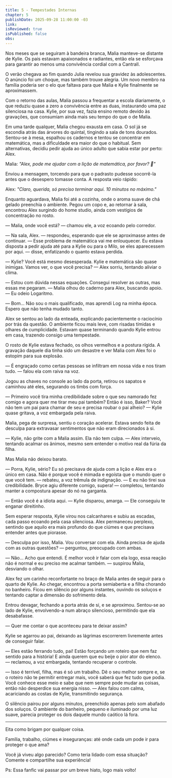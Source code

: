 ```yaml
---
title: 5 - Tempestades Internas
chapter: 5
publishDate: 2025-09-28 11:00:00 -03
link: 
isReviewed: true
isPublished: false
obs: 
---
```


Nos meses que se seguiram à bandeira branca, Malia manteve-se distante de Kylie. Os pais estavam apaixonados e radiantes, então ela se esforçava para garantir ao menos uma convivência cordial com a Cantrall.

O verão chegava ao fim quando Julia revelou sua gravidez às adolescentes. O anúncio foi um choque, mas também trouxe alegria. Um novo membro na família poderia ser o elo que faltava para que Malia e Kylie finalmente se aproximassem.

Com o retorno das aulas, Malia passou a frequentar a escola diariamente, o que reduziu quase a zero a convivência entre as duas, instaurando uma paz silenciosa na casa. Kylie, por sua vez, fazia ensino remoto devido às gravações, que consumiam ainda mais seu tempo do que o de Malia.

Em uma tarde qualquer, Malia chegou exausta em casa. O sol já se escondia atrás das árvores do quintal, tingindo a sala de tons dourados. Sentou-se à mesa, espalhou os cadernos e tentou se concentrar em matemática, mas a dificuldade era maior do que o habitual. Sem alternativas, decidiu pedir ajuda ao único adulto que sabia estar por perto: Alex.

Malia: *"Alex, pode me ajudar com a lição de matemática, por favor? 🥹"*

Enviou a mensagem, torcendo para que o padrasto pudesse socorrê-la antes que o desespero tomasse conta. A resposta veio rápido:

Alex: *"Claro, querida, só preciso terminar aqui. 10 minutos no máximo."*

Enquanto aguardava, Malia foi até a cozinha, onde o aroma suave de chá gelado preenchia o ambiente. Pegou um copo e, ao retornar à sala, encontrou Alex surgindo do home studio, ainda com vestígios de concentração no rosto.

— Malia, onde você está? — chamou ele, a voz ecoando pelo corredor.

— Na sala, Alex. — respondeu, esperando que ele se aproximasse antes de continuar. — Esse problema de matemática vai me enlouquecer. Eu estava disposta a pedir ajuda até para a Kylie ou para o Milo, se eles aparecessem por aqui. — disse, enfatizando o quanto estava perdida.

— Kylie? Você está mesmo desesperada. Kylie e matemática são quase inimigas. Vamos ver, o que você precisa? — Alex sorriu, tentando aliviar o clima.

— Estou com dúvida nessas equações. Consegui resolver as outras, mas essas me pegaram. — Malia olhou do caderno para Alex, buscando apoio. — Eu odeio Logaritmo.

— Bom... Não sou o mais qualificado, mas aprendi Log na minha época. Espero que não tenha mudado tanto.

Alex se sentou ao lado da enteada, explicando pacientemente o raciocínio por trás da questão. O ambiente ficou mais leve, com risadas tímidas e olhares de cumplicidade. Estavam quase terminando quando Kylie entrou em casa, trazendo consigo uma tempestade.

O rosto de Kylie estava fechado, os olhos vermelhos e a postura rígida. A gravação daquele dia tinha sido um desastre e ver Malia com Alex foi o estopim para sua explosão.

— É engraçado como certas pessoas se infiltram em nossa vida e nos tiram tudo. — falou ela com raiva na voz.

Jogou as chaves no console ao lado da porta, retirou os sapatos e caminhou até eles, segurando os timbs com força.

— Primeiro você tira minha credibilidade sobre o que seu namorado fez comigo e agora quer me tirar meu pai também? Então é isso, Baker? Você não tem um pai para chamar de seu e precisa roubar o pai alheio? — Kylie quase gritava, a voz embargada pela raiva.

Malia, pega de surpresa, sentiu o coração acelerar. Estava sendo feita de desculpa para extravasar sentimentos que não eram direcionados à si.

— Kylie, não grite com a Malia assim. Ela não tem culpa. — Alex interveio, tentando acalmar os ânimos, mesmo sem entender o motivo real da fúria da filha.

Mas Malia não deixou barato.

— Porra, Kylie, sério? Eu só precisava de ajuda com a lição e Alex era o único em casa. Não é porque você é mimada e egoísta que o mundo quer o que você tem. — rebateu, a voz trêmula de indignação. — E eu não tirei sua credibilidade. Bryce agiu diferente comigo, supera! — completou, tentando manter a compostura apesar do nó na garganta.

— Então você é a idiota aqui. — Kylie disparou, amarga. — Ele conseguiu te enganar direitinho.

Sem esperar resposta, Kylie virou nos calcanhares e subiu as escadas, cada passo ecoando pela casa silenciosa. Alex permaneceu perplexo, sentindo que aquilo era mais profundo do que ciúmes e que precisava entender antes que piorasse.

— Desculpa por isso, Malia. Vou conversar com ela. Ainda precisa de ajuda com as outras questões? — perguntou, preocupado com ambas.

— Não... Acho que entendi. É melhor você ir falar com ela logo, essa reação não é normal e eu preciso me acalmar também. — suspirou Malia, desviando o olhar.

Alex fez um carinho reconfortante no braço de Malia antes de seguir para o quarto de Kylie. Ao chegar, encontrou a porta semiaberta e a filha chorando no banheiro. Ficou em silêncio por alguns instantes, ouvindo os soluços e tentando captar a dimensão do sofrimento dela.

Entrou devagar, fechando a porta atrás de si, e se aproximou. Sentou-se ao lado de Kylie, envolvendo-a num abraço silencioso, permitindo que ela desabafasse.

— Quer me contar o que aconteceu para te deixar assim?

Kylie se agarrou ao pai, deixando as lágrimas escorrerem livremente antes de conseguir falar.

— Eles estão ferrando tudo, pai! Estão forçando um roteiro que nem faz sentido para a história! E ainda querem que eu beije o pior ator do elenco. — reclamou, a voz embargada, tentando recuperar o controle.

— Isso é terrível, filha, mas é só um trabalho. Dê o seu melhor sempre e, se o roteiro não te permitir entregar mais, você saberá que fez tudo que podia. Você conhece esse meio e sabe que nem sempre pode mudar as coisas, então não desperdice sua energia nisso. — Alex falou com calma, acariciando as costas de Kylie, transmitindo segurança.

O silêncio pairou por alguns minutos, preenchido apenas pelo som abafado dos soluços. O ambiente do banheiro, pequeno e iluminado por uma luz suave, parecia proteger os dois daquele mundo caótico lá fora.

---

Eita como brigam por qualquer coisa.

Família, trabalho, ciúmes e inseguranças: até onde cada um pode ir para proteger o que ama?

Você já viveu algo parecido? Como teria lidado com essa situação? Comente e compartilhe sua experiência!

Ps: Essa fanfic vai passar por um breve hiato, logo mais volto!

